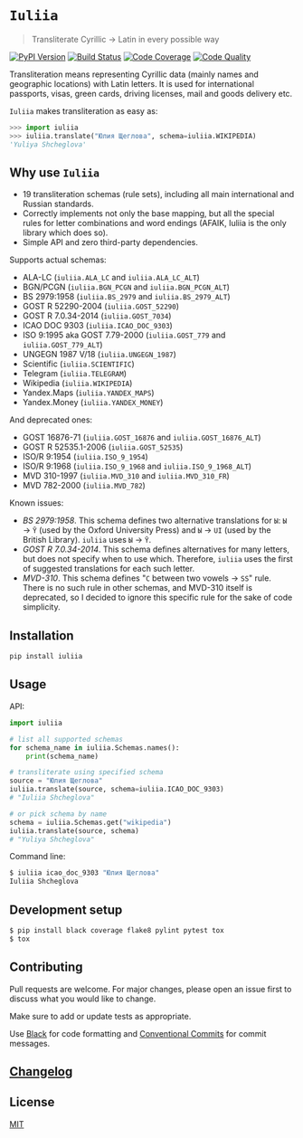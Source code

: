 # `Iuliia`
> Transliterate Cyrillic → Latin in every possible way

[![PyPI Version][pypi-image]][pypi-url]
[![Build Status][build-image]][build-url]
[![Code Coverage][coverage-image]][coverage-url]
[![Code Quality][quality-image]][quality-url]

Transliteration means representing Cyrillic data (mainly names and geographic locations) with Latin letters. It is used for international passports, visas, green cards, driving licenses, mail and goods delivery etc.

`Iuliia` makes transliteration as easy as:

```python
>>> import iuliia
>>> iuliia.translate("Юлия Щеглова", schema=iuliia.WIKIPEDIA)
'Yuliya Shcheglova'
```

## Why use `Iuliia`

- 19 transliteration schemas (rule sets), including all main international and Russian standards.
- Correctly implements not only the base mapping, but all the special rules for letter combinations and word endings (AFAIK, Iuliia is the only library which does so).
- Simple API and zero third-party dependencies.

Supports actual schemas:

- ALA-LC (`iuliia.ALA_LC` and `iuliia.ALA_LC_ALT`)
- BGN/PCGN (`iuliia.BGN_PCGN` and `iuliia.BGN_PCGN_ALT`)
- BS 2979:1958 (`iuliia.BS_2979` and `iuliia.BS_2979_ALT`)
- GOST R 52290-2004 (`iuliia.GOST_52290`)
- GOST R 7.0.34-2014 (`iuliia.GOST_7034`)
- ICAO DOC 9303 (`iuliia.ICAO_DOC_9303`)
- ISO 9:1995 aka GOST 7.79-2000 (`iuliia.GOST_779` and `iuliia.GOST_779_ALT`)
- UNGEGN 1987 V/18 (`iuliia.UNGEGN_1987`)
- Scientific (`iuliia.SCIENTIFIC`)
- Telegram (`iuliia.TELEGRAM`)
- Wikipedia (`iuliia.WIKIPEDIA`)
- Yandex.Maps (`iuliia.YANDEX_MAPS`)
- Yandex.Money (`iuliia.YANDEX_MONEY`)

And deprecated ones:

- GOST 16876-71 (`iuliia.GOST_16876` and `iuliia.GOST_16876_ALT`)
- GOST R 52535.1-2006 (`iuliia.GOST_52535`)
- ISO/R 9:1954 (`iuliia.ISO_9_1954`)
- ISO/R 9:1968 (`iuliia.ISO_9_1968` and `iuliia.ISO_9_1968_ALT`)
- MVD 310-1997 (`iuliia.MVD_310` and `iuliia.MVD_310_FR`)
- MVD 782-2000 (`iuliia.MVD_782`)

Known issues:

- *BS 2979:1958*. This schema defines two alternative translations for `Ы`: `Ы` → `Ȳ` (used by the Oxford University Press) and `Ы` → `UI` (used by the British Library). `iuliia` uses `Ы` → `Ȳ`.
- *GOST R 7.0.34-2014*. This schema defines alternatives for many letters, but does not specify when to use which. Therefore, `iuliia` uses the first of suggested translations for each such letter.
- *MVD-310*. This schema defines "`С` between two vowels → `SS`" rule. There is no such rule in other schemas, and MVD-310 itself is deprecated, so I decided to ignore this specific rule for the sake of code simplicity.

## Installation

```sh
pip install iuliia
```

## Usage

API:

```python
import iuliia

# list all supported schemas
for schema_name in iuliia.Schemas.names():
    print(schema_name)

# transliterate using specified schema
source = "Юлия Щеглова"
iuliia.translate(source, schema=iuliia.ICAO_DOC_9303)
# "Iuliia Shcheglova"

# or pick schema by name
schema = iuliia.Schemas.get("wikipedia")
iuliia.translate(source, schema)
# "Yuliya Shcheglova"
```

Command line:

```sh
$ iuliia icao_doc_9303 "Юлия Щеглова"
Iuliia Shcheglova
```

## Development setup

```sh
$ pip install black coverage flake8 pylint pytest tox
$ tox
```

## Contributing

Pull requests are welcome. For major changes, please open an issue first to discuss what you would like to change.

Make sure to add or update tests as appropriate.

Use [Black](https://black.readthedocs.io/en/stable/) for code formatting and [Conventional Commits](https://www.conventionalcommits.org/en/v1.0.0-beta.4/) for commit messages.

## [Changelog](CHANGELOG.md)

## License

[MIT](https://choosealicense.com/licenses/mit/)

<!-- Markdown link & img dfn's -->
[pypi-image]: https://img.shields.io/pypi/v/iuliia?style=flat-square
[pypi-url]: https://pypi.org/project/iuliia/
[build-image]: https://img.shields.io/travis/nalgeon/iuliia-py?style=flat-square
[build-url]: https://travis-ci.org/nalgeon/iuliia-py
[coverage-image]: https://img.shields.io/coveralls/github/nalgeon/iuliia-py?style=flat-square
[coverage-url]: https://coveralls.io/github/nalgeon/iuliia-py
[quality-image]: https://img.shields.io/codeclimate/maintainability/nalgeon/iuliia-py?style=flat-square
[quality-url]: https://codeclimate.com/github/nalgeon/iuliia-py